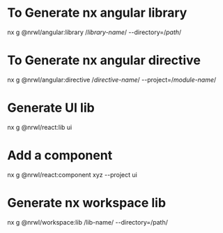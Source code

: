 # To Generate nx angular library

nx g @nrwl/angular:library /_library-name_/ --directory=/_path_/

# To Generate nx angular directive

nx g @nrwl/angular:directive /_directive-name_/ --project=/_module-name_/

# Generate UI lib

nx g @nrwl/react:lib ui

# Add a component

nx g @nrwl/react:component xyz --project ui

# Generate nx workspace lib

nx g @nrwl/workspace:lib /lib-name/ --directory=/path/

